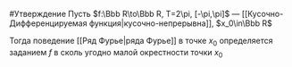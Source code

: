 #Утверждение 
Пусть $f:\Bbb R\to\Bbb R, T=2\pi, [-\pi,\pi]$ — [[Кусочно-Дифференцируемая функция|кусочно-непрерывна]], $x_0\in\Bbb R$

Тогда поведение [[Ряд Фурье|ряда Фурье]] в точке $x_0$ определяется заданием $f$ в сколь угодно малой окрестности точки $x_0$